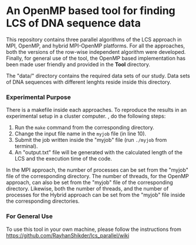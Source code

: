 # An OpenMP based tool for finding LCS of DNA sequence data
This repository contains three parallel algorithms of the LCS approach in MPI, OpenMP, and hybrid MPI-OpenMP platforms.
For all the approaches, both the versions of the row-wise independent algorithm were developed.
Finally, for general use of the tool, the OpenMP based implementation has been made user friendly and provided in the **Tool** directory.

The "data/" directory contains the required data sets of our study. Data sets of DNA sequences with different lenghts reside inside this directory.
### Experimental Purpose
There is a makefile inside each approaches. To reproduce the results in an experimental setup in a cluster computer. , do the following steps:
1. Run the `make` command from the corresponding directory.
2. Change the input file name in the `myjob` file (in line 10).
3. Submit the job written inside the "myjob" file (run `./myjob` from terminal).
4. An "output.txt" file will be generated with the calculated length of the LCS and the execution time of the code.

In the MPI approach, the number of processes can be set from the "myjob" file of the corresponding directory. The number of threads, for the OpenMP approach, can also be set from the "myjob" file of the corresponding directory. Likewise, both the number of threads, and the number of processes for the Hybrid approach can be set from the "myjob" file inside the corresponding directories.

### For General Use
To use this tool in your own machine, please follow the instructions from https://github.com/RayhanShikder/lcs_parallel/wiki


